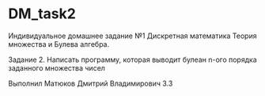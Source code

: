 # DM_task2

Индивидуальное домашнее задание №1 Дискретная математика Теория множества и Булева алгебра. 

Задание 2. Написать программу, которая выводит булеан n-ого порядка заданного множества чисел 

Выполнил Матюков Дмитрий Владимирович 3.3 
